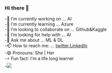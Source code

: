 ### Hi there 👋

-🔭 I’m currently working on ... AI  
-🌱 I’m currently learning ... Azure  
-👯 I’m looking to collaborate on ... Github&Kaggle  
-🤔 I’m looking for help with ... AI  
-💬 Ask me about ... ML & DL  
-📫 How to reach me: ...  [twitter](https://twitter.com/__Vidhya),[LinkedIn](www.linkedin.com/in/vidhyasankari-s-03b39988)  
-😄 Pronouns: She | Her  
-⚡ Fun fact: I'm a life long learner  
-<img src="https://github-readme-stats.vercel.app/api?username=vidhyasankari&&show_icons=true&title_color=ffffff&icon_color=bb2acf&text_color=daf7dc&bg_color=151515">
